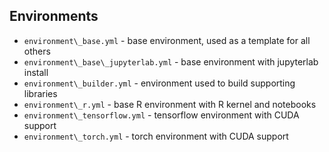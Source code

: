 ## Environments

* `environment\_base.yml` - base environment, used as a template for all others
* `environment\_base\_jupyterlab.yml` - base environment with jupyterlab install
* `environment\_builder.yml` - environment used to build supporting libraries
* `environment\_r.yml` - base R environment with R kernel and notebooks
* `environment\_tensorflow.yml` - tensorflow environment with CUDA support
* `environment\_torch.yml` - torch environment with CUDA support


